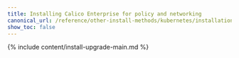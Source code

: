 ```yaml
---
title: Installing Calico Enterprise for policy and networking
canonical_url: /reference/other-install-methods/kubernetes/installation/calico
show_toc: false
---
```


{% include content/install-upgrade-main.md %}
